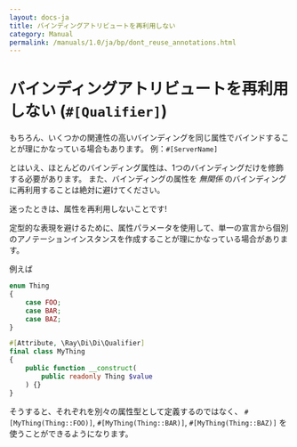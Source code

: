```yaml
---
layout: docs-ja
title: バインディングアトリビュートを再利用しない
category: Manual
permalink: /manuals/1.0/ja/bp/dont_reuse_annotations.html
---
```

# バインディングアトリビュートを再利用しない (`#[Qualifier]`)

もちろん、いくつかの関連性の高いバインディングを同じ属性でバインドすることが理にかなっている場合もあります。
例：`#[ServerName]`

とはいえ、ほとんどのバインディング属性は、1つのバインディングだけを修飾する必要があります。
また、バインディングの属性を *無関係* のバインディングに再利用することは絶対に避けてください。

迷ったときは、属性を再利用しないことです!

定型的な表現を避けるために、属性パラメータを使用して、単一の宣言から個別のアノテーションインスタンスを作成することが理にかなっている場合があります。

例えば

```php
enum Thing
{
    case FOO;
    case BAR;
    case BAZ;
}

#[Attribute, \Ray\Di\Di\Qualifier]
final class MyThing
{
    public function __construct(
        public readonly Thing $value
    ) {}
}
```

そうすると、それぞれを別々の属性型として定義するのではなく、 `#[MyThing(Thing::FOO)]`, `#[MyThing(Thing::BAR)]`, `#[MyThing(Thing::BAZ)]` を使うことができるようになります。
